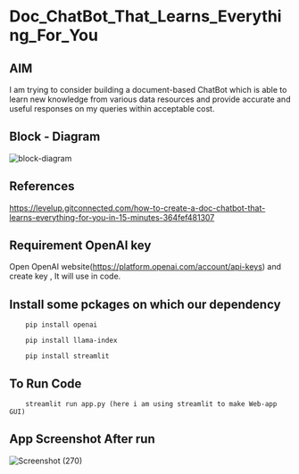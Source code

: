 # Doc_ChatBot_That_Learns_Everything_For_You
## AIM  
I am trying to consider building a document-based ChatBot which is able to learn new knowledge from various data resources and provide accurate and useful responses on my queries within acceptable cost.

## Block - Diagram
![block-diagram](https://user-images.githubusercontent.com/125289766/236161549-a08834d9-2533-4327-aca6-95502f02bbc8.png)


## References
  https://levelup.gitconnected.com/how-to-create-a-doc-chatbot-that-learns-everything-for-you-in-15-minutes-364fef481307

## Requirement OpenAI key
Open OpenAI website(https://platform.openai.com/account/api-keys) and create key , It will use in code.

## Install some pckages on which our dependency

        pip install openai

        pip install llama-index 

        pip install streamlit 
## To Run Code 
        streamlit run app.py (here i am using streamlit to make Web-app GUI)
        
## App Screenshot After run
![Screenshot (270)](https://user-images.githubusercontent.com/125289766/236166866-1afa727b-6515-445b-b344-dfa8ad413875.png)
